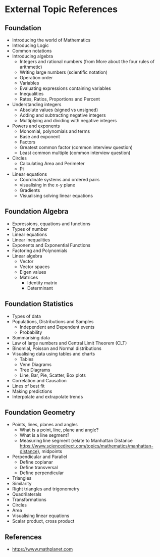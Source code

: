 # External Topic References

## Foundation

* Introducing the world of Mathematics
* Introducing Logic
* Common notations
* Introducing algebra
  * Integers and rational numbers (from More about the four rules of arithmetic)
  * Writing large numbers (scientific notation)
  * Operation order
  * Variables
  * Evaluating expressions containing variables
  * Inequalities
  * Rates, Ratios, Proportions and Percent
* Understanding integers
  * Absolute values (signed vs unsigned)
  * Adding and subtracting negative integers
  * Multiplying and dividing with negative integers
* Powers and exponents
  * Monomial, polynomials and terms
  * Base and exponent
  * Factors
  * Greatest common factor (common interview question)
  * Least common multiple (common interview question)
* Circles
  * Calculating Area and Perimeter
  * Pi
* Linear equations 
  * Coordinate systems and ordered pairs
  * visualising in the x-y plane
  * Gradients
  * Visualising solving linear equations

## Foundation Algebra

* Expressions, equations and functions
* Types of number
* Linear equations
* Linear inequalities
* Exponents and Exponential Functions
* Factoring and Polynomials
* Linear algebra
  * Vector
  * Vector spaces
  * Eigen values
  * Matrices
    * Identity matrix
    * Determinant

## Foundation Statistics

* Types of data
* Populations, Distributions and Samples
  * Independent and Dependent events
  * Probability
* Summarising data
* Law of large numbers and Central Limit Theorem (CLT)
* Binomial, Poisson and Normal distributions
* Visualising data using tables and charts
  * Tables
  * Venn Diagrams
  * Tree Diagrams
  * Line, Bar, Pie, Scatter, Box plots
* Correlation and Causation
* Lines of best fit
* Making predictions
* Interpolate and extrapolate trends

## Foundation Geometry

* Points, lines, planes and angles
  * What is a point, line, plane and angle?
  * What is a line segment?
  * Measuring line segment (relate to Manhattan Distance https://www.sciencedirect.com/topics/mathematics/manhattan-distance), midpoints
* Perpendicular and Parallel
  * Define coplanar
  * Define transversal
  * Define perpendicular
* Triangles
* Similarity
* Right triangles and trigonometry
* Quadrilaterals
* Transformations
* Circles
* Area
* Visualising linear equations
* Scalar product, cross product

## References

* https://www.mathplanet.com

